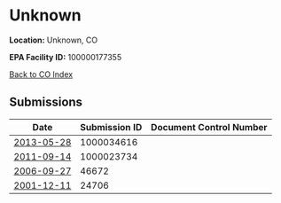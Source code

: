 # Unknown

**Location:** Unknown, CO

**EPA Facility ID:** 100000177355

[Back to CO Index](../../index.md)

## Submissions

| Date | Submission ID | Document Control Number |
|------|--------------|-------------------------|
| [2013-05-28](submissions/1000034616.md) | 1000034616 |  |
| [2011-09-14](submissions/1000023734.md) | 1000023734 |  |
| [2006-09-27](submissions/46672.md) | 46672 |  |
| [2001-12-11](submissions/24706.md) | 24706 |  |

